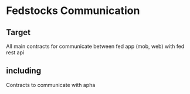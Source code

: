 # Fedstocks Communication


## Target
All main contracts for communicate between fed app (mob, web) with fed rest api

## including
Contracts to communicate with apha
